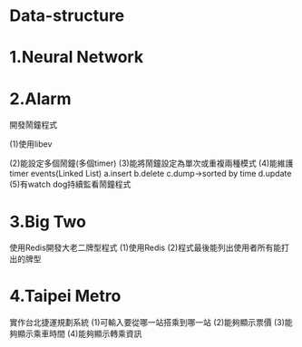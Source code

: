# Data-structure

# 1.Neural Network 

# 2.Alarm
  開發鬧鐘程式
  
  (1)使用libev
  
  (2)能設定多個鬧鐘(多個timer)
  (3)能將鬧鐘設定為單次或重複兩種模式
  (4)能維護timer events(Linked List)
    a.insert
    b.delete
    c.dump->sorted by time
    d.update
  (5)有watch dog持續監看鬧鐘程式
  
# 3.Big Two
 使用Redis開發大老二牌型程式
 (1)使用Redis
 (2)程式最後能列出使用者所有能打出的牌型

# 4.Taipei Metro
  實作台北捷運規劃系統
  (1)可輸入要從哪一站搭乘到哪一站
  (2)能夠顯示票價
  (3)能夠顯示乘車時間
  (4)能夠顯示轉乘資訊
  
